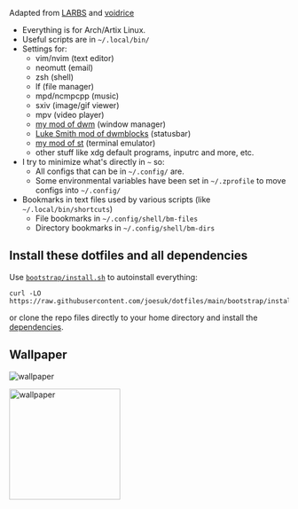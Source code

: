 Adapted from [LARBS](https://larbs.xyz) and [voidrice](https://github.com/LukeSmithxyz/voidrice)

- Everything is for Arch/Artix Linux.
- Useful scripts are in `~/.local/bin/`
- Settings for:
	- vim/nvim (text editor)
	- neomutt (email)
	- zsh (shell)
	- lf (file manager)
	- mpd/ncmpcpp (music)
	- sxiv (image/gif viewer)
	- mpv (video player)
	- [my mod of dwm](https://github.com/joesuk/dwm) (window manager)
	- [Luke Smith mod of dwmblocks](https://github.com/lukesmithxyz/dwmblocks) (statusbar)
	- [my mod of st](https://github.com/lukesmithxyz/st) (terminal emulator)
	- other stuff like xdg default programs, inputrc and more, etc.
- I try to minimize what's directly in `~` so:
	- All configs that can be in `~/.config/` are.
	- Some environmental variables have been set in `~/.zprofile` to move configs into `~/.config/`
- Bookmarks in text files used by various scripts (like `~/.local/bin/shortcuts`)
	- File bookmarks in `~/.config/shell/bm-files`
	- Directory bookmarks in `~/.config/shell/bm-dirs`

## Install these dotfiles and all dependencies

Use [`bootstrap/install.sh`](https://github.com/joesuk/dotfiles/blob/main/bootstrap/install.sh) to autoinstall everything:

```
curl -LO https://raw.githubusercontent.com/joesuk/dotfiles/main/bootstrap/install.sh
```
or clone the repo files directly to your home directory and install the
[dependencies](https://github.com/joesuk/dotfiles/blob/main/bootstrap/progs.csv).

## Wallpaper

![wallpaper](https://useum.org/artwork/The-Seine-Morning-Charles-Francois-Daubigny-1874)

<img src="https://useum.org/artwork/The-Seine-Morning-Charles-Francois-Daubigny-1874" alt="wallpaper" width="200"/>
